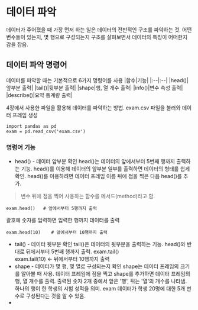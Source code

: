 # 데이터 파악
데이터가 주어졌을 때 가장 먼저 하는 일은 데이터의 전반적인 구조를 파악하는 것. 어떤 변수들이 있는지, 몇 행으로 구성되는지 구조를 살펴보면서 데이터의 특징이 어떠한지 감을 잡음.

## 데이터 파악 명령어
데이터를 파악할 때는 기본적으로 6가지 명령어를 사용
|함수|기능|
|:--|:--|
|head()|앞부분 출력|
|tail()|뒷부분 출력|
|shape|행, 열 개수 출력|
|info()|변수 속성 출력|
|describe()|요약 통계량 출력|

4장에서 사용한 파일을 활용해 데이터를 파악하는 방법. exam.csv 파일을 불러와 데이터 프레임 생성
```
import pandas as pd
exam = pd.read_csv('exam.csv')
```
### 명령어 기능
* head() - 데이터 앞부분 확인
head()는 데이터의 앞에서부터 5번째 행까지 출력하는 기능. head()를 이용해 데이터의 앞부분 일부를 출력하면 데이터의 형태를 쉽게 확인.
head()를 이용하려면 데이터 프레임 이름 뒤에 점을 찍은 다음 head()를 추가.
> 변수 뒤에 점을 찍어 사용하는 함수를 메서드(method)라고 함.
```
exam.head()   # 앞에서부터 5행까지 출력
```
괄호에 숫자를 입력하면 입력한 행까지 데이터를 출력
```
exam.head(10)    # 앞에서부터 10행까지 출력
```
* tail() - 데이터  뒷부분 확인
tail()은 데이터의 뒷부분을 출력하는 기능. head()와 반대로 뒤에서부터 5번째 행까지 출력.
exam.tail()  
exam.tail(10) <- 뒤에서부터 10행까지 출력
* shape - 데이터가 몇 행, 몇 열로 구성되는지 확인
shape는 데이터 프레임의 크기를 알아볼 때 사용. 데이터 프레임에 점을 찍고 shape를 추가하면 데이터 프레임의 행, 열 개수를 출력. 출력된 숫자 2개 중에서 앞은 '행', 뒤는 '열'의 개수를 나타냄.
하나의 행이 한 학생의 시험 성적을 의미. exam 데이터가 학생 20명에 대한 5개 변수로 구성된다는 것을 알 수 있음.  
* 
